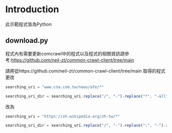 # **Introduction**
此示範程式皆為Python
## download.py
程式內有需要更新comcrawl中的程式以及程式的相關資訊請參考:https://github.com/neil-zt/common-crawl-client/tree/main

請將從https://github.com/neil-zt/common-crawl-client/tree/main
取得的程式更改
```js
searching_uri = "www.cna.com.tw/news/afe/*"
```
```js
searching_uri_dir = searching_uri.replace("/", "-").replace("*", "-all")
```
改為
```js
searching_uri = "https://zh.wikipedia.org/zh-tw/*"
```
```js
searching_uri_dir = searching_uri.replace("/", "-").replace(":", "-").replace("*", "-all")
```

